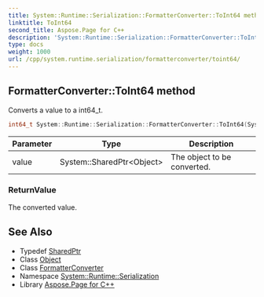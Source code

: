 ```yaml
---
title: System::Runtime::Serialization::FormatterConverter::ToInt64 method
linktitle: ToInt64
second_title: Aspose.Page for C++
description: 'System::Runtime::Serialization::FormatterConverter::ToInt64 method. Converts a value to a int64_t in C++.'
type: docs
weight: 1000
url: /cpp/system.runtime.serialization/formatterconverter/toint64/
---
```

## FormatterConverter::ToInt64 method


Converts a value to a int64_t.

```cpp
int64_t System::Runtime::Serialization::FormatterConverter::ToInt64(System::SharedPtr<Object> value) override
```


| Parameter | Type | Description |
| --- | --- | --- |
| value | System::SharedPtr\<Object\> | The object to be converted. |

### ReturnValue

The converted value.

## See Also

* Typedef [SharedPtr](../../../system/sharedptr/)
* Class [Object](../../../system/object/)
* Class [FormatterConverter](../)
* Namespace [System::Runtime::Serialization](../../)
* Library [Aspose.Page for C++](../../../)
